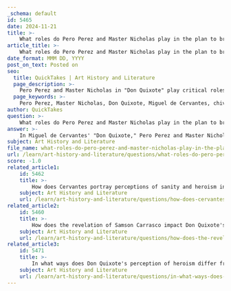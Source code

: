 ```yaml
---
_schema: default
id: 5465
date: 2024-11-21
title: >-
    What roles do Pero Perez and Master Nicholas play in the plan to bring Don Quixote back?
article_title: >-
    What roles do Pero Perez and Master Nicholas play in the plan to bring Don Quixote back?
date_format: MMM DD, YYYY
post_on_text: Posted on
seo:
  title: QuickTakes | Art History and Literature
  page_description: >-
    Pero Perez and Master Nicholas in "Don Quixote" play critical roles in attempting to bring Don Quixote back to reality, reflecting on themes of friendship, societal expectations, and the fine line between sanity and madness.
  page_keywords: >-
    Pero Perez, Master Nicholas, Don Quixote, Miguel de Cervantes, chivalric fantasies, village priest, barber, surgeon, delusions, adventures, friendship, community, reality, illusion, societal pressures, heroism, folly
author: QuickTakes
question: >-
    What roles do Pero Perez and Master Nicholas play in the plan to bring Don Quixote back?
answer: >-
    In Miguel de Cervantes' "Don Quixote," Pero Perez and Master Nicholas play crucial roles in the plan to bring Don Quixote back to his home and reality. Pero Perez is the village priest, and Master Nicholas is the barber and surgeon. Both characters exhibit genuine concern for Don Quixote's well-being, as they recognize the dangers and delusions associated with his chivalric fantasies.\n\nInitially, they devise a scheme to trick Don Quixote into abandoning his adventures. Their plan is motivated by a desire to protect him from the perils of his delusions and to restore some normalcy to his life. They are joined in this effort by Sanson Carrasco, who also seeks to bring Quixote home. Together, they confront Quixote and attempt to persuade him to return to his mundane life.\n\nHowever, as the story progresses, it becomes evident that their efforts are not entirely selfless. Once Don Quixote is back home, Pero Perez and Master Nicholas begin to share in his disillusionment. They realize that the adventures and the attempts to bring him home have provided them with a sense of purpose and enjoyment that was previously lacking in their own lives. This complexity adds depth to their characters, illustrating how the lines between sanity and madness, as well as heroism and folly, can blur in the context of friendship and community.\n\nUltimately, Pero Perez and Master Nicholas serve as both protectors and critics of Don Quixote's ideals, embodying the tension between reality and illusion that is central to the novel's themes. Their roles highlight the societal pressures to conform and the struggles individuals face when grappling with their dreams versus the expectations of reality.
subject: Art History and Literature
file_name: what-roles-do-pero-perez-and-master-nicholas-play-in-the-plan-to-bring-don-quixote-back.md
url: /learn/art-history-and-literature/questions/what-roles-do-pero-perez-and-master-nicholas-play-in-the-plan-to-bring-don-quixote-back
score: -1.0
related_article1:
    id: 5462
    title: >-
        How does Cervantes portray perceptions of sanity and heroism in the novel?
    subject: Art History and Literature
    url: /learn/art-history-and-literature/questions/how-does-cervantes-portray-perceptions-of-sanity-and-heroism-in-the-novel
related_article2:
    id: 5460
    title: >-
        How does the revelation of Samson Carrasco impact Don Quixote's journey?
    subject: Art History and Literature
    url: /learn/art-history-and-literature/questions/how-does-the-revelation-of-samson-carrasco-impact-don-quixotes-journey
related_article3:
    id: 5471
    title: >-
        In what ways does Don Quixote's perception of heroism differ from societal norms?
    subject: Art History and Literature
    url: /learn/art-history-and-literature/questions/in-what-ways-does-don-quixotes-perception-of-heroism-differ-from-societal-norms
---
```


&nbsp;